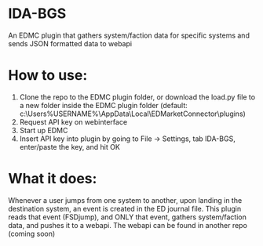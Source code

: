 # IDA-BGS
An EDMC plugin that gathers system/faction data for specific systems and sends JSON formatted data to webapi

# How to use:
1. Clone the repo to the EDMC plugin folder, or download the load.py file to a new folder inside the EDMC plugin folder
   (default: c:\Users\%USERNAME%\AppData\Local\EDMarketConnector\plugins\)
2. Request API key on webinterface
3. Start up EDMC
4. Insert API key into plugin by going to File -> Settings, tab IDA-BGS, enter/paste the key, and hit OK

# What it does:
Whenever a user jumps from one system to another, upon landing in the destination system, an event is created in the ED journal file.
This plugin reads that event (FSDjump), and ONLY that event, gathers system/faction data, and pushes it to a webapi.
The webapi can be found in another repo (coming soon)


